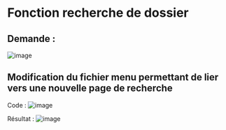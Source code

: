 # Fonction recherche de dossier

## Demande :

![image](https://github.com/MathisCastell/Stage-Fonction-recherche-de-dossiers/assets/148212506/268094a1-7735-4390-816e-299c26c2e9b7)

## Modification du fichier menu permettant de lier vers une nouvelle page de recherche 

Code :
![image](https://github.com/MathisCastell/Stage-Fonction-recherche-de-dossiers/assets/148212506/563a087c-9563-480b-a62b-c2284d0798d1)

Résultat :
![image](https://github.com/MathisCastell/Stage-Fonction-recherche-de-dossiers/assets/148212506/85fdbaaa-2bae-4db7-9632-42dca72988cb)


